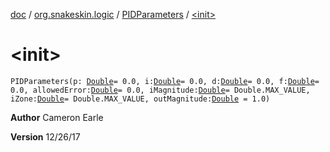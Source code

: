 [doc](../../index.md) / [org.snakeskin.logic](../index.md) / [PIDParameters](index.md) / [&lt;init&gt;](./-init-.md)

# &lt;init&gt;

`PIDParameters(p: `[`Double`](https://kotlinlang.org/api/latest/jvm/stdlib/kotlin/-double/index.html)` = 0.0, i: `[`Double`](https://kotlinlang.org/api/latest/jvm/stdlib/kotlin/-double/index.html)` = 0.0, d: `[`Double`](https://kotlinlang.org/api/latest/jvm/stdlib/kotlin/-double/index.html)` = 0.0, f: `[`Double`](https://kotlinlang.org/api/latest/jvm/stdlib/kotlin/-double/index.html)` = 0.0, allowedError: `[`Double`](https://kotlinlang.org/api/latest/jvm/stdlib/kotlin/-double/index.html)` = 0.0, iMagnitude: `[`Double`](https://kotlinlang.org/api/latest/jvm/stdlib/kotlin/-double/index.html)` = Double.MAX_VALUE, iZone: `[`Double`](https://kotlinlang.org/api/latest/jvm/stdlib/kotlin/-double/index.html)` = Double.MAX_VALUE, outMagnitude: `[`Double`](https://kotlinlang.org/api/latest/jvm/stdlib/kotlin/-double/index.html)` = 1.0)`

**Author**
Cameron Earle

**Version**
12/26/17

